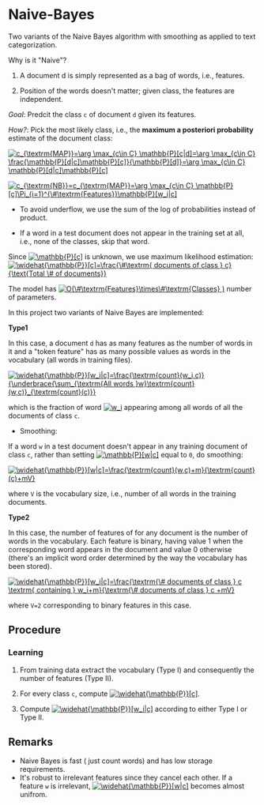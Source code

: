 # Naive-Bayes
Two variants of the Naive Bayes algorithm with smoothing as applied to text categorization.

Why is it "Naive"?

   1. A document d is simply represented as a bag of words, i.e., features.
   
   2. Position of the words doesn't matter; given class, the features are independent.
   
    
*Goal*: Predcit the class `c` of document `d` given its features.

*How?*: Pick the most likely class, i.e., the __maximum a posteriori probability__ estimate of the document class:

<a href="https://www.codecogs.com/eqnedit.php?latex=c_{\textrm{MAP}}=\arg&space;\max_{c\in&space;C}&space;\mathbb{P}[c|d]=\arg&space;\max_{c\in&space;C}&space;\frac{\mathbb{P}[d|c]\mathbb{P}[c]}{\mathbb{P}[d]}=\arg&space;\max_{c\in&space;C}&space;\mathbb{P}[d|c]\mathbb{P}[c]" target="_blank"><img src="https://latex.codecogs.com/gif.latex?c_{\textrm{MAP}}=\arg&space;\max_{c\in&space;C}&space;\mathbb{P}[c|d]=\arg&space;\max_{c\in&space;C}&space;\frac{\mathbb{P}[d|c]\mathbb{P}[c]}{\mathbb{P}[d]}=\arg&space;\max_{c\in&space;C}&space;\mathbb{P}[d|c]\mathbb{P}[c]" title="c_{\textrm{MAP}}=\arg \max_{c\in C} \mathbb{P}[c|d]=\arg \max_{c\in C} \frac{\mathbb{P}[d|c]\mathbb{P}[c]}{\mathbb{P}[d]}=\arg \max_{c\in C} \mathbb{P}[d|c]\mathbb{P}[c]" /></a>

<a href="https://www.codecogs.com/eqnedit.php?latex=c_{\textrm{NB}}=c_{\textrm{MAP}}=\arg&space;\max_{c\in&space;C}&space;\mathbb{P}[c]\Pi_{i=1}^{\&hash;\textrm{Features}}\mathbb{P}[w_i|c]" target="_blank"><img src="https://latex.codecogs.com/gif.latex?c_{\textrm{NB}}=c_{\textrm{MAP}}=\arg&space;\max_{c\in&space;C}&space;\mathbb{P}[c]\Pi_{i=1}^{\&hash;\textrm{Features}}\mathbb{P}[w_i|c]" title="c_{\textrm{NB}}=c_{\textrm{MAP}}=\arg \max_{c\in C} \mathbb{P}[c]\Pi_{i=1}^{\#\textrm{Features}}\mathbb{P}[w_i|c]" /></a>

* To avoid underflow, we use the sum of the log of probabilities instead of product.

* If a word in a test document does not appear in the training set at all, i.e., none of the classes, skip that word.

Since <a href="https://www.codecogs.com/eqnedit.php?latex=\mathbb{P}[c]" target="_blank"><img src="https://latex.codecogs.com/gif.latex?\mathbb{P}[c]" title="\mathbb{P}[c]" /></a> is unknown, we use maximum likelihood estimation: <a href="https://www.codecogs.com/eqnedit.php?latex=\widehat{\mathbb{P}}[c]=\frac{\&hash;\textrm{documents&space;of&space;class&space;}&space;c}{\text{Total&space;\&hash;&space;of&space;documents}}" target="_blank"><img src="https://latex.codecogs.com/gif.latex?\widehat{\mathbb{P}}[c]=\frac{\&hash;\textrm{documents&space;of&space;class&space;}&space;c}{\text{Total&space;\&hash;&space;of&space;documents}}" title="\widehat{\mathbb{P}}[c]=\frac{\#\textrm{ documents of class } c}{\text{Total \# of documents}}" /></a>

The model has <a href="https://www.codecogs.com/eqnedit.php?latex=O(\&hash;\textrm{Features}\times\&hash;\textrm{Classes}&space;)" target="_blank"><img src="https://latex.codecogs.com/gif.latex?O(\&hash;\textrm{Features}\times\&hash;\textrm{Classes}&space;)" title="O(\#\textrm{Features}\times\#\textrm{Classes} )" /></a> number of parameters.

In this project two variants of Naive Bayes are implemented: 

  __Type1__ 
  
   In this case, a document `d` has as many features as the number of words in it and a "token feature" has as many possible values as words in the vocabulary (all words in training files).
   
<a href="https://www.codecogs.com/eqnedit.php?latex=\widehat{\mathbb{P}}[w_i|c]=\frac{\textrm{count}(w_i,c)}{\underbrace{\sum_{\textrm{All&space;words&space;}w}\textrm{count}(w,c)}_{\textrm{count}(c)}}" target="_blank"><img src="https://latex.codecogs.com/gif.latex?\widehat{\mathbb{P}}[w_i|c]=\frac{\textrm{count}(w_i,c)}{\underbrace{\sum_{\textrm{All&space;words&space;}w}\textrm{count}(w,c)}_{\textrm{count}(c)}}" title="\widehat{\mathbb{P}}[w_i|c]=\frac{\textrm{count}(w_i,c)}{\underbrace{\sum_{\textrm{All words }w}\textrm{count}(w,c)}_{\textrm{count}(c)}}" /></a>
  
  which is the fraction of word <a href="https://www.codecogs.com/eqnedit.php?latex=w_i" target="_blank"><img src="https://latex.codecogs.com/gif.latex?w_i" title="w_i" /></a> appearing among all words of all the documents of class `c`.
  
  * Smoothing:
  
  If a word `w` in a test document doesn't appear in any training document of class `c`, rather than setting <a href="https://www.codecogs.com/eqnedit.php?latex=\mathbb{P}[w|c]" target="_blank"><img src="https://latex.codecogs.com/gif.latex?\mathbb{P}[w|c]" title="\mathbb{P}[w|c]" /></a> equal to `0`, do smoothing:
  
  <a href="https://www.codecogs.com/eqnedit.php?latex=\widehat{\mathbb{P}}[w|c]=\frac{\textrm{count}(w,c)&plus;m}{\textrm{count}(c)&plus;mV}" target="_blank"><img src="https://latex.codecogs.com/gif.latex?\widehat{\mathbb{P}}[w|c]=\frac{\textrm{count}(w,c)&plus;m}{\textrm{count}(c)&plus;mV}" title="\widehat{\mathbb{P}}[w|c]=\frac{\textrm{count}(w,c)+m}{\textrm{count}(c)+mV}" /></a>
  
  where `V` is the vocabulary size, i.e., number of all words in the training documents.
  
  __Type2__ 
  
   In this case, the number of features of for any document is the number of words in the vocabulary. Each feature is binary, having value 1 when the corresponding word appears in the document and value 0 otherwise (there's an implicit word order determined by the way the vocabulary has been stored).

<a href="https://www.codecogs.com/eqnedit.php?latex=\widehat{\mathbb{P}}[w_i|c]=\frac{\textrm{\&hash;&space;documents&space;of&space;class&space;}&space;c&space;\textrm{&space;containing&space;}&space;w_i&plus;m}{\textrm{\&hash;&space;documents&space;of&space;class&space;}&space;c&space;&plus;mV}" target="_blank"><img src="https://latex.codecogs.com/gif.latex?\widehat{\mathbb{P}}[w_i|c]=\frac{\textrm{\&hash;&space;documents&space;of&space;class&space;}&space;c&space;\textrm{&space;containing&space;}&space;w_i&plus;m}{\textrm{\&hash;&space;documents&space;of&space;class&space;}&space;c&space;&plus;mV}" title="\widehat{\mathbb{P}}[w_i|c]=\frac{\textrm{\# documents of class } c \textrm{ containing } w_i+m}{\textrm{\# documents of class } c +mV}" /></a>

where `V=2` corresponding to binary features in this case.

## Procedure

### Learning

 1. From training data extract the vocabulary (Type I) and consequently the number of features (Type II).
 
 2. For every class `c`, compute <a href="https://www.codecogs.com/eqnedit.php?latex=\widehat{\mathbb{P}}[c]" target="_blank"><img src="https://latex.codecogs.com/gif.latex?\widehat{\mathbb{P}}[c]" title="\widehat{\mathbb{P}}[c]" /></a>.
 
 3. Compute <a href="https://www.codecogs.com/eqnedit.php?latex=\widehat{\mathbb{P}}[w_i|c]" target="_blank"><img src="https://latex.codecogs.com/gif.latex?\widehat{\mathbb{P}}[w_i|c]" title="\widehat{\mathbb{P}}[w_i|c]" /></a> according to either Type I or Type II.

## Remarks

 * Naive Bayes is fast ( just count words) and has low storage requirements. 
 * It's robust to irrelevant features since they cancel each other. If a feature `w` is irrelevant, <a href="https://www.codecogs.com/eqnedit.php?latex=\widehat{\mathbb{P}}[w|c]" target="_blank"><img src="https://latex.codecogs.com/gif.latex?\widehat{\mathbb{P}}[w|c]" title="\widehat{\mathbb{P}}[w|c]" /></a> becomes almost unifrom.
